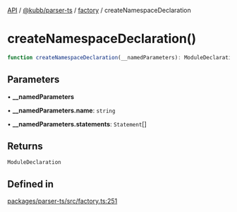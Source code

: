 [API](../../../../../packages.md) / [@kubb/parser-ts](../../../index.md) / [factory](../index.md) / createNamespaceDeclaration

# createNamespaceDeclaration()

```ts
function createNamespaceDeclaration(__namedParameters): ModuleDeclaration
```

## Parameters

• **\_\_namedParameters**

• **\_\_namedParameters.name**: `string`

• **\_\_namedParameters.statements**: `Statement`[]

## Returns

`ModuleDeclaration`

## Defined in

[packages/parser-ts/src/factory.ts:251](https://github.com/kubb-project/kubb/blob/ff80665146ae086e044807d0072fda660e72e1fd/packages/parser-ts/src/factory.ts#L251)

